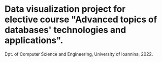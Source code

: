 # Data visualization project for elective course "Advanced topics of databases' technologies and applications".
Dpt. of Computer Science and Engineering, University of Ioannina,
2022.

